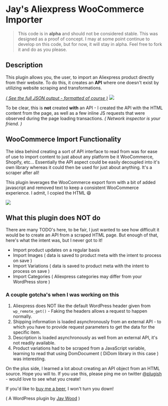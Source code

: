 # Jay's Aliexpress WooCommerce Importer

> This code is in **alpha** and should not be considered stable. This was designed as a proof of concept. I may at some
point continue to develop on this code, but for now, it will stay in alpha. Feel free to fork it and do as you please.

## Description

This plugin allows you, the user, to import an Aliexpress product directly from their website. To do this, it creates an 
**API** where one doesn't exist by utilizing website scraping and transformations.

[_( See the full JSON output - formatted of course )_](https://gist.github.com/JayWood/9e9d3e1731cee5ff9e92d539492d9853)
![](https://i.gyazo.com/5a0d5042bfccd324ba52011fa4cc4853.png)

To be clear, this is **not** created **with** an API - I created the API with the HTML content from the page, as well
as a few inline JS requests that were observed during the page loading transactions. _( Network inspector is your friend. )_

## WooCommerce Import Functionality
The idea behind creating a sort of API interface to read from was for ease of use to import content to just about any
platform be it WooCommerce, Shopify, etc... Essentially the API aspect could be easily decoupled into it's own library
whereas it could then be used for just about anything. It's a scraper after all!

This plugin leverages the WooCommerce export form with a bit of added javascript and removed text to keep a consistent
WooCommerce experience. I admit, I copied the HTML :smile:

![](https://i.gyazo.com/b73b2f87c8395166ceb9677f1d6597af.gif)

## What this plugin does NOT do
There are many TODO's here, to be fair, I just wanted to see how difficult it would be to create an API from a scraped
HTML page. But enough of that, here's what the intent was, but I never got to it!
* Import product updates on a regular basis
* Import Images ( data is saved to product meta with the intent to process on save )
* Import Variations ( data is saved to product meta with the intent to process on save )
* Import Categories ( Aliexpress categories may differ from your WordPress store )

### A couple gotcha's when I was working on this
1. Aliexpress does NOT like the default WordPress header given from `wp_remote_get()` - Faking the headers allows a request to happen normally.
1. Shipping information is loaded asynchronously from an external API - to which you have to provide request parameters to get the data for the specific item.
1. Description is loaded asynchronously as well from an external API, it's not readily available.
1. Product variations had to be scraped from a JavaScript variable, learning to read that using DomDocument ( DiDom library in this case ) was interesting.

On the plus side, I learned a lot about creating an API object from an HTML source. Hope you will to.
If you use this, please ping me on twitter [@plugish](https://twitter.com/plugish) - would love to see what you create!

If you'd like to [buy me a beer](https://paypal.me/jaywood), I won't turn you down!

( A WordPress plugin by [Jay Wood](https://www.plugish.com) )
